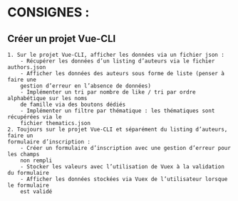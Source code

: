 # CONSIGNES :
## Créer un projet Vue-CLI
    1. Sur le projet Vue-CLI, afficher les données via un fichier json :
        - Récupérer les données d’un listing d’auteurs via le fichier authors.json
        - Afficher les données des auteurs sous forme de liste (penser à faire une
        gestion d’erreur en l’absence de données)
        - Implémenter un tri par nombre de like / tri par ordre alphabétique sur les noms
        de famille via des boutons dédiés
        - Implémenter un filtre par thématique : les thématiques sont récupérées via le
        fichier thematics.json
    2. Toujours sur le projet Vue-CLI et séparément du listing d’auteurs, faire un
    formulaire d’inscription :
        - Créer un formulaire d’inscription avec une gestion d’erreur pour les champs
        non rempli
        - Stocker les valeurs avec l’utilisation de Vuex à la validation du formulaire
        - Afficher les données stockées via Vuex de l’utilisateur lorsque le formulaire
        est validé